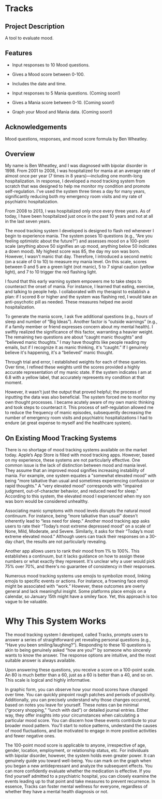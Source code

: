 # Tracks

## Project Description

A tool to evaluate mood.

## Features

- Input responses to 10 Mood questions.
- Gives a Mood score between 0-100.
- Includes the date and time.

- Input responses to 5 Mania questions. (Coming soon!)
- Gives a Mania score between 0-10. (Coming soon!)
- Graph your Mood and Mania data. (Coming soon!)

## Acknowledgements

Mood questions, responses, and mood score formula by Ben Wheatley.

## Overview

My name is Ben Wheatley, and I was diagnosed with bipolar disorder in 1998. From 2001 to 2008, I was hospitalized for mania at an average rate of almost once per year (7 times in 8 years)—including one month-long hospitalization. In response, I developed a mood tracking system from scratch that was designed to help me monitor my condition and promote self-regulation. I've used the system three times a day for many years, significantly reducing both my emergency room visits and my rate of psychiatric hospitalization.

From 2008 to 2013, I was hospitalized only once every three years. As of today, I have been hospitalized just once in the past 10 years and not at all in the last seven years.

The mood tracking system I developed is designed to flash red whenever I begin to experience mania. The system poses 10 questions (e.g., “Are you feeling optimistic about the future?”) and assesses mood on a 100-point scale (anything above 50 signifies an up mood, anything below 50 indicates a down mood). My highest score was 85, the day my son was born. However, I wasn't manic that day. Therefore, I introduced a second metric (on a scale of 0 to 10) to measure my mania level. On this scale, scores between 0 and 5 are a green light (not manic), 5 to 7 signal caution (yellow light), and 7 to 10 trigger the red flashing light.

I found that this early warning system empowers me to take steps to counteract the onset of mania. For instance, I learned that eating, exercise, and talking to people help. I collaborated with my therapist to establish a plan: if I scored 8 or higher and the system was flashing red, I would take an anti-psychotic pill as needed. These measures helped me avoid hospitalization.

To generate the mania score, I ask five additional questions (e.g., hours of sleep and number of “Big Ideas”). Another factor is “outside warnings” (e.g., if a family member or friend expresses concern about my mental health). I swiftly realized the significance of this factor, warranting a heavier weight. The remaining two questions are about “caught manic thoughts” and “believed manic thoughts.” I may have thoughts like people reading my emails, but if I recognize it as manic thinking, it's “caught.” If I genuinely believe it's happening, it's a “believed” manic thought.

Through trial and error, I established weights for each of these queries. Over time, I refined these weights until the scores provided a highly accurate representation of my manic state. If the system indicates I am at 6.8 with a yellow label, that accurately represents my condition at that moment.

However, it wasn't just the output that proved helpful; the process of inputting the data was also beneficial. The system forced me to monitor my own thought processes. I became acutely aware of my own manic thinking and took steps to counteract it. This process of self-regulation allowed me to reduce the frequency of manic episodes, subsequently decreasing the number of emergency room visits and psychiatric hospitalizations I had to endure (at great expense to myself and the healthcare system).

## On Existing Mood Tracking Systems

There is no shortage of mood tracking systems available on the market today. Apple’s App Store is filled with mood tracking apps. However, based on my experience, these systems are not particularly effective. One common issue is the lack of distinction between mood and mania level. They assume that an improved mood signifies increasing instability of mania. For example, one system equates a "somewhat elevated mood" with being "more talkative than usual and sometimes experiencing confusion or rapid thoughts." A “very elevated mood" corresponds with "impaired judgment, out-of-character behavior, and reduced need for sleep." According to this system, the elevated mood I experienced when my son was born would be considered unhealthy.

Associating manic symptoms with mood levels disrupts the natural mood continuum. For instance, being “more talkative than usual” doesn't inherently lead to “less need for sleep.” Another mood tracking app asks users to rate their “Today’s most extreme depressed mood” on a scale of None, Mild, Moderate, and Severe. Similarly, it asks for their “Today’s most extreme elevated mood.” Although users can track their responses on a 30-day chart, the results are not particularly revealing.

Another app allows users to rank their mood from 1% to 100%. This establishes a continuum, but it lacks guidance on how to assign these numbers or what exactly they represent. It's unclear why a user would pick 75% over 70%, and there's no guarantee of consistency in their responses.

Numerous mood tracking systems use emojis to symbolize mood, linking emojis to specific events or actions. For instance, a frowning face emoji might be associated with “work.” However, these outcomes are overly general and lack meaningful insight. Some platforms place emojis on a calendar, so January 15th might have a smiley face. Yet, this approach is too vague to be valuable.

# Why This System Works

The mood tracking system I developed, called Tracks, prompts users to answer a series of straightforward yet revealing personal questions (e.g., “Have you been smiling/laughing?”). Responding to these 10 questions is akin to being genuinely asked “how are you?” by someone who sincerely wants to know the answer. The response options are intuitive, and the most suitable answer is always available.

Upon answering these questions, you receive a score on a 100-point scale. An 80 is much better than a 60, just as a 60 is better than a 40, and so on. This scale is logical and highly informative.

In graphic form, you can observe how your mood scores have changed over time. You can quickly pinpoint rough patches and periods of positivity. Additionally, you can precisely understand why those changes occurred, based on notes you leave for yourself. These notes can be minimal (“grocery shopping,” “lunch with dad”) or detailed journal entries. Either way, they offer insights into your circumstances when calculating a particular mood score. You can discern how these events contribute to your broader mood pattern. You'll start to notice patterns, understand the causes of mood fluctuations, and be motivated to engage in more positive activities and fewer negative ones.

The 100-point mood score is applicable to anyone, irrespective of age, gender, location, employment, or relationship status, etc. For individuals with bipolar disorder, however, the system holds even greater power. It can genuinely guide you toward well-being. You can mark on the graph when you began a new antidepressant and analyze the subsequent effects. You can more confidently evaluate whether the medication is effective. If you find yourself admitted to a psychiatric hospital, you can closely examine the events leading up to that point and take measures to prevent recurrence. In essence, Tracks can foster mental wellness for everyone, regardless of whether they have a mental health diagnosis or not.
